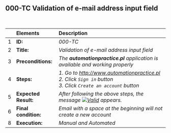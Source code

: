 ##  000-TC Validation of e-mail address input field

<br>

|     | Elements             | Description                                  |
| :-- | :------------------- | :---------------------------------------------------------------------------------------- |
| 1   | **ID:**              | _000-TC_                                                                                  |
| 2   | **Title:**           | _Validation of e-mail address input field_                                                |
| 3   | **Preconditions:**   | _The **automationpractice.pl** application is available and working properly_             |
| 4   | **Steps:**           | _1. Go to http://www.automationpractice.pl <br> 2. Click `Sign in` button <br> 3. Click `Create an account` button_ |
| 5   | **Expected Result:** | _After following the above steps, the message [![Valid](https://img.shields.io/badge/Invalid%20email%20address.-f3515c)](#) appears._        |
| 6   | **Final condition:** | _Email with a space at the beginning will not create a new account_                       |
| 8   | **Execution:**       | _Manual and Automated_                                                                    |

